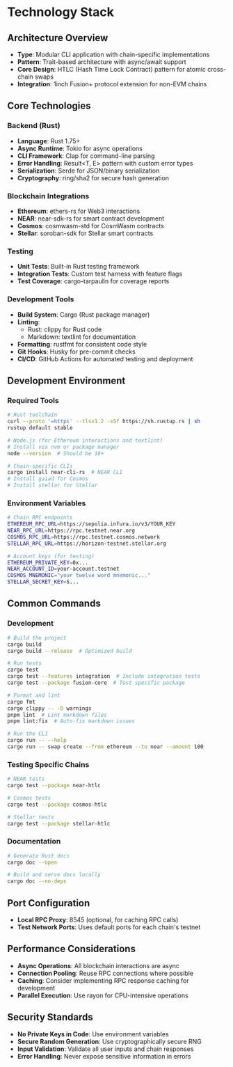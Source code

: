 # Technology Stack

## Architecture Overview
- **Type**: Modular CLI application with chain-specific implementations
- **Pattern**: Trait-based architecture with async/await support
- **Core Design**: HTLC (Hash Time Lock Contract) pattern for atomic cross-chain swaps
- **Integration**: 1inch Fusion+ protocol extension for non-EVM chains

## Core Technologies

### Backend (Rust)
- **Language**: Rust 1.75+
- **Async Runtime**: Tokio for async operations
- **CLI Framework**: Clap for command-line parsing
- **Error Handling**: Result<T, E> pattern with custom error types
- **Serialization**: Serde for JSON/binary serialization
- **Cryptography**: ring/sha2 for secure hash generation

### Blockchain Integrations
- **Ethereum**: ethers-rs for Web3 interactions
- **NEAR**: near-sdk-rs for smart contract development
- **Cosmos**: cosmwasm-std for CosmWasm contracts
- **Stellar**: soroban-sdk for Stellar smart contracts

### Testing
- **Unit Tests**: Built-in Rust testing framework
- **Integration Tests**: Custom test harness with feature flags
- **Test Coverage**: cargo-tarpaulin for coverage reports

### Development Tools
- **Build System**: Cargo (Rust package manager)
- **Linting**: 
  - Rust: clippy for Rust code
  - Markdown: textlint for documentation
- **Formatting**: rustfmt for consistent code style
- **Git Hooks**: Husky for pre-commit checks
- **CI/CD**: GitHub Actions for automated testing and deployment

## Development Environment

### Required Tools
```bash
# Rust toolchain
curl --proto '=https' --tlsv1.2 -sSf https://sh.rustup.rs | sh
rustup default stable

# Node.js (for Ethereum interactions and textlint)
# Install via nvm or package manager
node --version  # Should be 18+

# Chain-specific CLIs
cargo install near-cli-rs  # NEAR CLI
# Install gaiad for Cosmos
# Install stellar for Stellar
```

### Environment Variables
```bash
# Chain RPC endpoints
ETHEREUM_RPC_URL=https://sepolia.infura.io/v3/YOUR_KEY
NEAR_RPC_URL=https://rpc.testnet.near.org
COSMOS_RPC_URL=https://rpc.testnet.cosmos.network
STELLAR_RPC_URL=https://horizon-testnet.stellar.org

# Account keys (for testing)
ETHEREUM_PRIVATE_KEY=0x...
NEAR_ACCOUNT_ID=your-account.testnet
COSMOS_MNEMONIC="your twelve word mnemonic..."
STELLAR_SECRET_KEY=S...
```

## Common Commands

### Development
```bash
# Build the project
cargo build
cargo build --release  # Optimized build

# Run tests
cargo test
cargo test --features integration  # Include integration tests
cargo test --package fusion-core  # Test specific package

# Format and lint
cargo fmt
cargo clippy -- -D warnings
pnpm lint  # Lint markdown files
pnpm lint:fix  # Auto-fix markdown issues

# Run the CLI
cargo run -- --help
cargo run -- swap create --from ethereum --to near --amount 100
```

### Testing Specific Chains
```bash
# NEAR tests
cargo test --package near-htlc

# Cosmos tests
cargo test --package cosmos-htlc

# Stellar tests
cargo test --package stellar-htlc
```

### Documentation
```bash
# Generate Rust docs
cargo doc --open

# Build and serve docs locally
cargo doc --no-deps
```

## Port Configuration
- **Local RPC Proxy**: 8545 (optional, for caching RPC calls)
- **Test Network Ports**: Uses default ports for each chain's testnet

## Performance Considerations
- **Async Operations**: All blockchain interactions are async
- **Connection Pooling**: Reuse RPC connections where possible
- **Caching**: Consider implementing RPC response caching for development
- **Parallel Execution**: Use rayon for CPU-intensive operations

## Security Standards
- **No Private Keys in Code**: Use environment variables
- **Secure Random Generation**: Use cryptographically secure RNG
- **Input Validation**: Validate all user inputs and chain responses
- **Error Handling**: Never expose sensitive information in errors